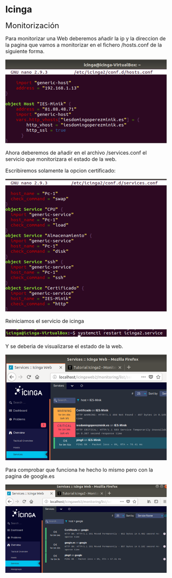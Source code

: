 # Icinga
<font size=5>Monitorización</font>

<font size=3>

Para monitorizar una Web deberemos añadir la ip y la direccion de la pagina que vamos a monitorizar en el fichero /hosts.conf de la siguiente forma. 

![1](./imagenes/57.png)

Ahora deberemos de añadir en el archivo /services.conf el servicio que monitorizara el estado de la web.

Escribiremos solamente la opcion certificado:

![1](./imagenes/58.png)

Reiniciamos el servicio de icinga

![1](./imagenes/52.png)

Y se deberia de visualizarse el estado de la web.

![1](./imagenes/59.png)

Para comprobar que funciona he hecho lo mismo pero con la pagina de google.es

![1](./imagenes/60.png)

</font>